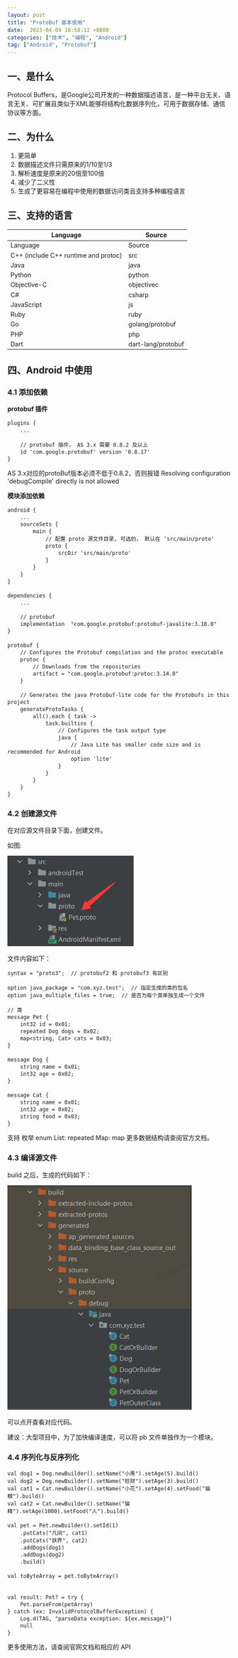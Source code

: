 ```yaml
---
layout: post
title: "ProtoBuf 基本使用"
date:  2023-04-09 18:58:12 +0800
categories: ["技术", "编程", "Android"]
tag: ["Android", "Protobuf"]
---
```


## 一、是什么
Protocol Buffers，是Google公司开发的一种数据描述语言，是一种平台无关、语言无关、可扩展且类似于XML能够将结构化数据序列化，可用于数据存储、通信协议等方面。

## 二、为什么
1. 更简单
2. 数据描述文件只需原来的1/10至1/3
3. 解析速度是原来的20倍至100倍
4. 减少了二义性
5. 生成了更容易在编程中使用的数据访问类且支持多种编程语言

## 三、支持的语言

|Language|Source|
|---|---|
|Language|Source|
|C++ (include C++ runtime and protoc)|src|
|Java|java|
|Python|python|
|Objective-C|objectivec|
|C#|csharp|
|JavaScript|js|
|Ruby|ruby|
|Go|golang/protobuf|
|PHP|php|
|Dart|dart-lang/protobuf|

## 四、Android 中使用
### 4.1 添加依赖
**protobuf 插件**

```
plugins {
    ...

    // protobuf 插件， AS 3.x 需要 0.8.2 及以上
    id 'com.google.protobuf' version '0.8.17'
}
```

AS 3.x对应的protoBuf版本必须不低于0.8.2，否则报错 Resolving configuration 'debugCompile' directly is not allowed

**模块添加依赖**

```
android {
    ...
    sourceSets {
        main {
            // 配置 proto 源文件目录, 可选的， 默认在 'src/main/proto'
            proto {
                srcDir 'src/main/proto'
            }
        }
    }
}

dependencies {
    ...

    // protobuf
    implementation  "com.google.protobuf:protobuf-javalite:3.18.0"
}

protobuf {
    // Configures the Protobuf compilation and the protoc executable
    protoc {
        // Downloads from the repositories
        artifact = "com.google.protobuf:protoc:3.14.0"
    }

    // Generates the java Protobuf-lite code for the Protobufs in this project
    generateProtoTasks {
        all().each { task ->
            task.builtins {
                // Configures the task output type
                java {
                    // Java Lite has smaller code size and is recommended for Android
                    option 'lite'
                }
            }
        }
    }
}
```

### 4.2 创建源文件
在对应源文件目录下面，创建文件。

如图:

![](/assets/images/技术/编程/Android/Protobuf%20基本使用/pic1.png)

文件内容如下：

```
syntax = "proto3";  // protobuf2 和 protobuf3 有区别

option java_package = "com.xyz.test";  // 指定生成的类的包名
option java_multiple_files = true;  // 是否为每个类单独生成一个文件

// 类
message Pet {
    int32 id = 0x01;
    repeated Dog dogs = 0x02;
    map<string, Cat> cats = 0x03;
}

message Dog {
    string name = 0x01;
    int32 age = 0x02;
}

message Cat {
    string name = 0x01;
    int32 age = 0x02;
    string food = 0x03;
}
```

支持
枚举 enum
List: repeated
Map: map
更多数据结构请查阅官方文档。

### 4.3 编译源文件
build 之后，生成的代码如下：

![](/assets/images/技术/编程/Android/Protobuf%20基本使用/pic2.png)

可以点开查看对应代码。

建议：大型项目中，为了加快编译速度，可以将 pb 文件单独作为一个模块。

### 4.4 序列化与反序列化

```
val dog1 = Dog.newBuilder().setName("小黑").setAge(5).build()
val dog2 = Dog.newBuilder().setName("旺财").setAge(3).build()
val cat1 = Cat.newBuilder().setName("小花").setAge(4).setFood("猫粮").build()
val cat2 = Cat.newBuilder().setName("猫精").setAge(1000).setFood("人").build()

val pet = Pet.newBuilder().setId(1)
    .putCats("凡间", cat1)
    .putCats("妖界", cat2)
    .addDogs(dog1)
    .addDogs(dog2)
    .build()

val toByteArray = pet.toByteArray()


val result: Pet? = try {
    Pet.parseFrom(petArray)
} catch (ex: InvalidProtocolBufferException) {
    Log.d(TAG, "parseData exception: ${ex.message}")
    null
}
```

更多使用方法，请查阅官网文档和相应的 API